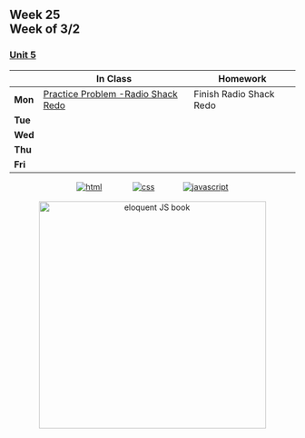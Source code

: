 ## Week 25 <br>Week of 3/2

### [Unit 5](/apcsp/curriculum/7)

  |       |In Class               |Homework   |
  |-------|---------              |---------  |
  |**Mon**|[Practice Problem -Radio Shack Redo](https://cs50.harvard.edu/ap/2025/practice/redo/) |Finish Radio Shack Redo |
  |**Tue**| | |
  |**Wed**| | |
  |**Thu**| | |
  |**Fri**| | |


<div style="text-align:center">
<a href="https://www.w3schools.com/html" target="_blank"><img src="\apcsp\assets\img\html-icon.jpg" alt="html" style="padding: 0px 25px"></a> <a href="https://www.w3schools.com/css" target="_blank"><img src="\apcsp\assets\img\css-icon.jpg" alt="css" style="padding: 0px 25px"></a><a href="https://www.w3schools.com/js" target="_blank"><img src="\apcsp\assets\img\js-icon.jpg" alt="javascript" style="padding: 0px 25px"></a>
</div>

<br>
<div style="text-align:center">
<a href="https://eloquentjavascript.net/" target="_blank"><img src="https://eloquentjavascript.net/img/cover.jpg" alt="eloquent JS book" height="400px"></a>
</div>


<meta http-equiv="refresh" content="300"/>
